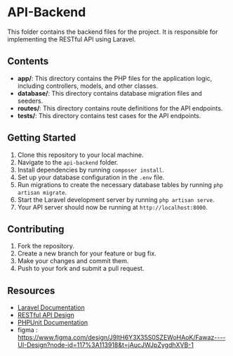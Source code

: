 # API-Backend

This folder contains the backend files for the project. It is responsible for implementing the RESTful API using Laravel.

## Contents

- **app/**: This directory contains the PHP files for the application logic, including controllers, models, and other classes.
- **database/**: This directory contains database migration files and seeders.
- **routes/**: This directory contains route definitions for the API endpoints.
- **tests/**: This directory contains test cases for the API endpoints.

## Getting Started

1. Clone this repository to your local machine.
2. Navigate to the `api-backend` folder.
3. Install dependencies by running `composer install`.
4. Set up your database configuration in the `.env` file.
5. Run migrations to create the necessary database tables by running `php artisan migrate`.
6. Start the Laravel development server by running `php artisan serve`.
7. Your API server should now be running at `http://localhost:8000`.

## Contributing

1. Fork the repository.
2. Create a new branch for your feature or bug fix.
3. Make your changes and commit them.
4. Push to your fork and submit a pull request.

## Resources

- [Laravel Documentation](https://laravel.com/docs)
- [RESTful API Design](https://restfulapi.net/)
- [PHPUnit Documentation](https://phpunit.readthedocs.io/en/9.5/)
- figma : https://www.figma.com/design/J9ltH6Y3X35S0SZEWoHAoK/Fawaz----UI-Design?node-id=117%3A113918&t=jAucJWJpZygdhXVB-1 
